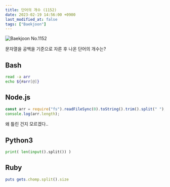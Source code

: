 ```yaml
---
title: 단어의 개수 (1152)
date: 2023-02-19 14:56:00 +0900
last_modified_at: false
tags: ["Baekjoon"]
---
```


![Baekjoon No.1152](https://cdn.jsdelivr.net/gh/kimzuni/cdn/blog/baekjoon-1152.png)

문자열을 공백을 기준으로 자른 후 나온 단어의 개수는?

## Bash

```bash
read -a arr
echo ${#arr[@]}
```

## Node.js

```javascript
const arr = require("fs").readFileSync(0).toString().trim().split(" ");
console.log(arr.length);
```

왜 틀린 건지 모르겠다..

## Python3

```python
print( len(input().split()) )
```

## Ruby

```ruby
puts gets.chomp.split().size
```
